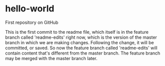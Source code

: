 # hello-world
First repository on GitHub

This is the first commit to the readme file, which itself is in the feature branch called 'readme-edits' right now, which is the version of the master branch in which we are making changes. Following the change, it will be committed, or saved. So now the feature branch called 'readme-edits' will contain content that's different from the master branch. The feature branch may be merged with the master branch later. 
